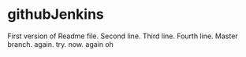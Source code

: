 # githubJenkins

First version of Readme file.
Second line.
Third line.
Fourth line.
Master branch.
again.
try.
now.
again
oh
